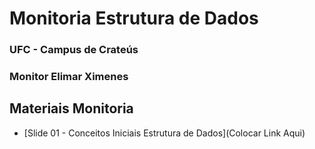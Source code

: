 # Monitoria Estrutura de Dados

### UFC - Campus de Crateús
### Monitor Elimar Ximenes 

## Materiais Monitoria

* [Slide 01 - Conceitos Iniciais Estrutura de Dados](Colocar Link Aqui)
